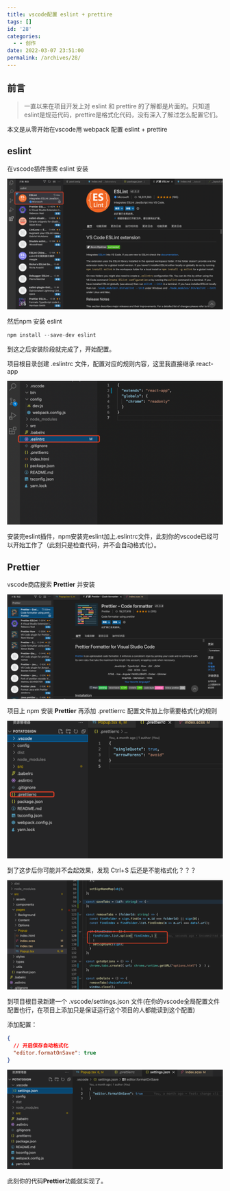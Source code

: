 ```yaml
---
title: vscode配置 eslint + prettire
tags: []
id: '28'
categories:
  - - 创作
date: 2022-03-07 23:51:00
permalink: /archives/28/
---
```


## 前言

> 一直以来在项目开发上对 eslint 和 prettire 的了解都是片面的。只知道eslint是规范代码，prettire是格式化代码，没有深入了解过怎么配置它们。
> 

本文是从零开始在vscode用 webpack 配置 eslint + prettire

<!--more-->

## eslint

在vscode插件搜索 eslint 安装

![Untitled](/images/202203072354.png)

然后npm 安装 eslint

```jsx
npm install --save-dev eslint
```

到这之后安装阶段就完成了，开始配置。

项目根目录创建 .eslintrc 文件，配置对应的规则内容，这里我直接继承 react-app

![Untitled](/images/202203072355.png)

安装完eslint插件，npm安装完eslint加上.eslintrc文件，此刻你的vscode已经可以开始工作了（此刻只是检查代码，并不会自动格式化）。

## ****Prettier****

vscode商店搜索 ****Prettier**** 并安装

![Untitled](/images/202203072356.png)

项目上 npm 安装 ****Prettier**** 再添加 .prettierrc 配置文件加上你需要格式化的规则

![Untitled](/images/202203072357.png)

到了这步后你可能并不会起效果，发现 Ctrl+S 后还是不能格式化？？？

![Untitled](/images/202203072358.png)

到项目根目录新建一个 .vscode/settings.json 文件(在你的vscode全局配置文件配置也行，在项目上添加只是保证运行这个项目的人都能读到这个配置)

添加配置：

```json
{
  // 开启保存自动格式化
  "editor.formatOnSave": true
}
```

![Untitled](/images/202203072359.png)

此刻你的代码****Prettier****功能就实现了。